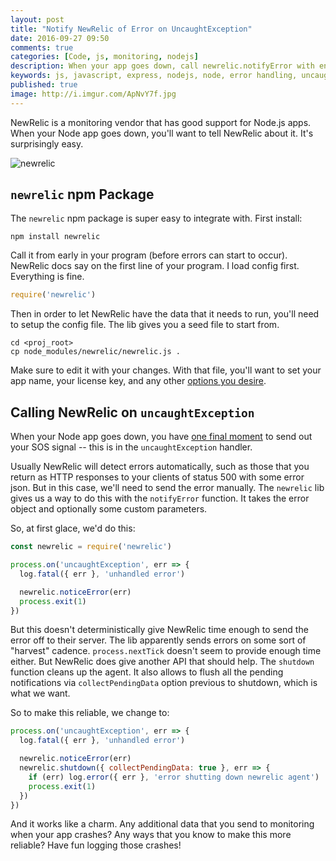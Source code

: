 ```yaml
---
layout: post
title: "Notify NewRelic of Error on UncaughtException"
date: 2016-09-27 09:50
comments: true
categories: [Code, js, monitoring, nodejs]
description: When your app goes down, call newrelic.notifyError with enough time to send
keywords: js, javascript, express, nodejs, node, error handling, uncaughtException, newrelic, monitoring
published: true
image: http://i.imgur.com/ApNvY7f.jpg
---
```


NewRelic is a monitoring vendor that has good support for Node.js apps.  When your Node app goes down, you'll want to tell NewRelic about it.  It's surprisingly easy.

![newrelic](http://i.imgur.com/ApNvY7f.jpg)

<!--more-->

## `newrelic` npm Package

The `newrelic` npm package is super easy to integrate with.  First install:

```
npm install newrelic
```

Call it from early in your program (before errors can start to occur).  NewRelic docs say on the first line of your program.  I load config first.  Everything is fine.

```js
require('newrelic')
```

Then in order to let NewRelic have the data that it needs to run, you'll need to setup the config file.  The lib gives you a seed file to start from.

```
cd <proj_root>
cp node_modules/newrelic/newrelic.js .
```

Make sure to edit it with your changes.  With that file, you'll want to set your app name, your license key, and any other [options you desire](https://github.com/newrelic/node-newrelic/blob/master/lib/config.default.js).

## Calling NewRelic on `uncaughtException`

When your Node app goes down, you have [one final moment](post/handle-errors-node-app/) to send out your SOS signal -- this is in the `uncaughtException` handler.

Usually NewRelic will detect errors automatically, such as those that you return as HTTP responses to your clients of status 500 with some error json.  But in this case, we'll need to send the error manually.  The `newrelic` lib gives us a way to do this with the `notifyError` function.  It takes the error object and optionally some custom parameters.

So, at first glace, we'd do this:

```js
const newrelic = require('newrelic')

process.on('uncaughtException', err => {
  log.fatal({ err }, 'unhandled error')

  newrelic.noticeError(err)
  process.exit(1)
})
```

But this doesn't deterministically give NewRelic time enough to send the error off to their server.  The lib apparently sends errors on some sort of "harvest" cadence.  `process.nextTick` doesn't seem to provide enough time either.  But NewRelic does give another API that should help.  The `shutdown` function cleans up the agent.  It also allows to flush all the pending notifications via `collectPendingData` option previous to shutdown, which is what we want.

So to make this reliable, we change to:

```js
process.on('uncaughtException', err => {
  log.fatal({ err }, 'unhandled error')

  newrelic.noticeError(err)
  newrelic.shutdown({ collectPendingData: true }, err => {
    if (err) log.error({ err }, 'error shutting down newrelic agent')
    process.exit(1)
  })
})
```

And it works like a charm.  Any additional data that you send to monitoring when your app crashes?  Any ways that you know to make this more reliable?  Have fun logging those crashes!
